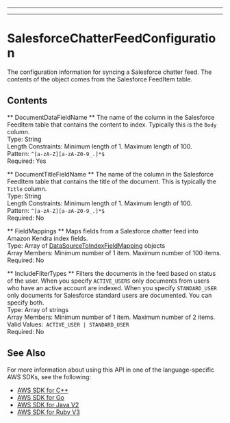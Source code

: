 --------

--------

# SalesforceChatterFeedConfiguration<a name="API_SalesforceChatterFeedConfiguration"></a>

The configuration information for syncing a Salesforce chatter feed\. The contents of the object comes from the Salesforce FeedItem table\.

## Contents<a name="API_SalesforceChatterFeedConfiguration_Contents"></a>

 ** DocumentDataFieldName **   <a name="Kendra-Type-SalesforceChatterFeedConfiguration-DocumentDataFieldName"></a>
The name of the column in the Salesforce FeedItem table that contains the content to index\. Typically this is the `Body` column\.  
Type: String  
Length Constraints: Minimum length of 1\. Maximum length of 100\.  
Pattern: `^[a-zA-Z][a-zA-Z0-9_.]*$`   
Required: Yes

 ** DocumentTitleFieldName **   <a name="Kendra-Type-SalesforceChatterFeedConfiguration-DocumentTitleFieldName"></a>
The name of the column in the Salesforce FeedItem table that contains the title of the document\. This is typically the `Title` column\.  
Type: String  
Length Constraints: Minimum length of 1\. Maximum length of 100\.  
Pattern: `^[a-zA-Z][a-zA-Z0-9_.]*$`   
Required: No

 ** FieldMappings **   <a name="Kendra-Type-SalesforceChatterFeedConfiguration-FieldMappings"></a>
Maps fields from a Salesforce chatter feed into Amazon Kendra index fields\.  
Type: Array of [DataSourceToIndexFieldMapping](API_DataSourceToIndexFieldMapping.md) objects  
Array Members: Minimum number of 1 item\. Maximum number of 100 items\.  
Required: No

 ** IncludeFilterTypes **   <a name="Kendra-Type-SalesforceChatterFeedConfiguration-IncludeFilterTypes"></a>
Filters the documents in the feed based on status of the user\. When you specify `ACTIVE_USERS` only documents from users who have an active account are indexed\. When you specify `STANDARD_USER` only documents for Salesforce standard users are documented\. You can specify both\.  
Type: Array of strings  
Array Members: Minimum number of 1 item\. Maximum number of 2 items\.  
Valid Values:` ACTIVE_USER | STANDARD_USER`   
Required: No

## See Also<a name="API_SalesforceChatterFeedConfiguration_SeeAlso"></a>

For more information about using this API in one of the language\-specific AWS SDKs, see the following:
+  [AWS SDK for C\+\+](https://docs.aws.amazon.com/goto/SdkForCpp/kendra-2019-02-03/SalesforceChatterFeedConfiguration) 
+  [AWS SDK for Go](https://docs.aws.amazon.com/goto/SdkForGoV1/kendra-2019-02-03/SalesforceChatterFeedConfiguration) 
+  [AWS SDK for Java V2](https://docs.aws.amazon.com/goto/SdkForJavaV2/kendra-2019-02-03/SalesforceChatterFeedConfiguration) 
+  [AWS SDK for Ruby V3](https://docs.aws.amazon.com/goto/SdkForRubyV3/kendra-2019-02-03/SalesforceChatterFeedConfiguration) 
